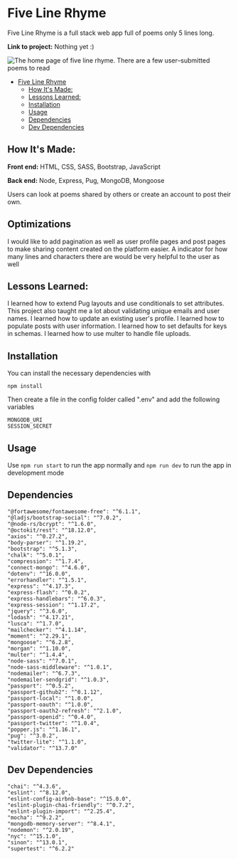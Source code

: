 # Five Line Rhyme
Five Line Rhyme is a full stack web app full of poems only 5 lines long.

**Link to project:** Nothing yet :)

![The home page of five line rhyme. There are a few user–submitted poems to read](https://user-images.githubusercontent.com/78604367/192157859-4262bdf5-cc72-4e23-8035-4666a210f82d.png) 

- [Five Line Rhyme](#five-line-rhyme)
	- [How It's Made:](#how-its-made)
	- [Lessons Learned:](#lessons-learned)
	- [Installation](#installation)
	- [Usage](#usage)
	- [Dependencies](#dependencies)
	- [Dev Dependencies](#dev-dependencies)
## How It's Made:

**Front end:** HTML, CSS, SASS, Bootstrap, JavaScript

**Back end:** Node, Express, Pug, MongoDB, Mongoose

Users can look at poems shared by others or create an account to post their own.

## Optimizations

I would like to add pagination as well as user profile pages and post pages to make sharing content created on the platform easier. A indicator for how many lines and characters there are would be very helpful to the user as well

## Lessons Learned:

I learned how to extend Pug layouts and use conditionals to set attributes. This project also taught me a lot about validating unique emails and user names. I learned how to update an existing user's profile. I learned how to populate posts with user information. I learned how to set defaults for keys in schemas. I learned how to use multer to handle file uploads.

## Installation
You can install the necessary dependencies with
```
npm install
```
Then create a file in the config folder called ".env" and add the following variables
```
MONGODB_URI
SESSION_SECRET
``` 

## Usage
Use ```npm run start``` to run the app normally and ```npm run dev``` to run the app in development mode
## Dependencies

```
"@fortawesome/fontawesome-free": "^6.1.1",
"@ladjs/bootstrap-social": "^7.0.2",
"@node-rs/bcrypt": "^1.6.0",
"@octokit/rest": "^18.12.0",
"axios": "^0.27.2",
"body-parser": "^1.19.2",
"bootstrap": "^5.1.3",
"chalk": "^5.0.1",
"compression": "^1.7.4",
"connect-mongo": "^4.6.0",
"dotenv": "^16.0.0",
"errorhandler": "^1.5.1",
"express": "^4.17.3",
"express-flash": "^0.0.2",
"express-handlebars": "^6.0.3",
"express-session": "^1.17.2",
"jquery": "^3.6.0",
"lodash": "^4.17.21",
"lusca": "^1.7.0",
"mailchecker": "^4.1.14",
"moment": "^2.29.1",
"mongoose": "^6.2.8",
"morgan": "^1.10.0",
"multer": "^1.4.4",
"node-sass": "^7.0.1",
"node-sass-middleware": "^1.0.1",
"nodemailer": "^6.7.3",
"nodemailer-sendgrid": "^1.0.3",
"passport": "^0.5.2",
"passport-github2": "^0.1.12",
"passport-local": "^1.0.0",
"passport-oauth": "^1.0.0",
"passport-oauth2-refresh": "^2.1.0",
"passport-openid": "^0.4.0",
"passport-twitter": "^1.0.4",
"popper.js": "^1.16.1",
"pug": "^3.0.2",
"twitter-lite": "^1.1.0",
"validator": "^13.7.0"
```

## Dev Dependencies
```
"chai": "^4.3.6",
"eslint": "^8.12.0",
"eslint-config-airbnb-base": "^15.0.0",
"eslint-plugin-chai-friendly": "^0.7.2",
"eslint-plugin-import": "^2.25.4",
"mocha": "^9.2.2",
"mongodb-memory-server": "^8.4.1",
"nodemon": "^2.0.19",
"nyc": "^15.1.0",
"sinon": "^13.0.1",
"supertest": "^6.2.2"
```
